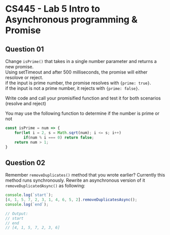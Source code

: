# CS445 - Lab 5 Intro to Asynchronous programming & Promise

## Question 01
Change `isPrime()` that takes in a single number parameter and returns a new promise.  
Using setTimeout and after 500 milliseconds, the promise will either resolove or reject.  
if the input is prime number, the promise resolves with `{prime: true}`.  
if the input is not a prime number, it rejects with `{prime: false}`.  
  
Write code and call your promisified function and test it for both scenarios (resolve and reject)
  
You may use the following function to determine if the number is prime or not
```javascript
const isPrime = num => {
    for(let i = 2, s = Math.sqrt(num); i <= s; i++)
        if(num % i === 0) return false; 
    return num > 1;
}
```

## Question 02
Remember `removeDuplicates()` method that you wrote earlier? Currently this method runs synchronously. Rewrite an asynchronous version of it `removeDuplicatedAsync()` as following:
```javascript
console.log(`start`);
[4, 1, 5, 7, 2, 3, 1, 4, 6, 5, 2].removeDuplicatesAsync(); 
console.log(`end`);

// Output:
// start
// end
// [4, 1, 5, 7, 2, 3, 6]
